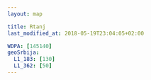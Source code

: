 ```yaml
---
layout: map

title: Rtanj
last_modified_at: 2018-05-19T23:04:05+02:00

WDPA: [145140]
geoSrbija:
  L1_183: [130]
  L1_362: [50]
---
```

